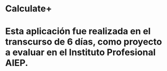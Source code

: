 # Calculate+

# Esta aplicación fue realizada en el transcurso de 6 días, como proyecto a evaluar en el Instituto Profesional AIEP.
